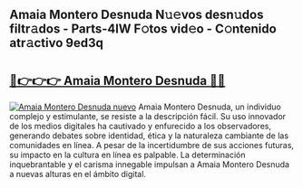 ## Amaia Montero Desnuda N𝚞𝚎vos desn𝚞dos filtr𝚊dos - Parts-4lW F𝚘tos vid𝚎o - C𝚘ntenido atr𝚊ctivo 9ed3q

# <h2><a href="http://mbdhrd5.tromn.icu/?c=Amaia+Montero+Desnuda">🔗👉👉👉 Amaia Montero Desnuda 🔗🔗</a></h2>

[![Amaia Montero Desnuda nuevo](https://i.imgur.com/pEAQMta.gif)](http://mbdhrd5.tromn.icu/?c=Amaia+Montero+Desnuda)
Amaia Montero Desnuda, un individuo complejo y estimulante, se resiste a la descripción fácil. Su uso innovador de los medios digitales ha cautivado y enfurecido a los observadores, generando debates sobre identidad, ética y la naturaleza cambiante de las comunidades en línea. A pesar de la incertidumbre de sus acciones futuras, su impacto en la cultura en línea es palpable. La determinación inquebrantable y el carisma innegable impulsan a Amaia Montero Desnuda a nuevas alturas en el ámbito digital.
